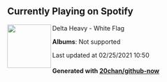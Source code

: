 ## Currently Playing on Spotify

[<img align="left" width="100" src="https://i.scdn.co/image/ab67616d0000b2736802b6317d3c124ddd0746f7">](https://open.spotify.com/album/62KR37LIVpLM0GtLIMfpaA)

Delta Heavy - White Flag

**Albums**: Not supported

Last updated at 02/25/2021 10:50

#### Generated with [20chan/github-now](https://github.com/20chan/github-now)


<!--
**20chan/20chan** is a ✨ _special_ ✨ repository because its `README.md` (this file) appears on your GitHub profile.

Here are some ideas to get you started:

- 🔭 I’m currently working on ...
- 🌱 I’m currently learning ...
- 👯 I’m looking to collaborate on ...
- 🤔 I’m looking for help with ...
- 💬 Ask me about ...
- 📫 How to reach me: ...
- 😄 Pronouns: ...
- ⚡ Fun fact: ...
-->
